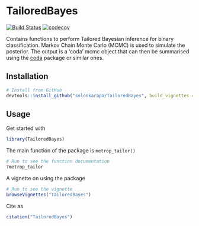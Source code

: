 
<!-- README.md is generated from README.Rmd. Please edit that file -->

# TailoredBayes

<!-- badges: start -->

[![Build
Status](https://travis-ci.org/solonkarapa/TailorBayes.svg?branch=master)](https://travis-ci.org/solonkarapa/TailorBayes)
[![codecov](https://codecov.io/gh/solonkarapa/TailorBayes/branch/master/graph/badge.svg)](https://codecov.io/gh/solonkarapa/TailorBayes)

Contains functions to perform Tailored Bayesian inference for binary
classification. Markov Chain Monte Carlo (MCMC) is used to simulate the
posterior. The output is a ‘coda’ mcmc object that can then be
summarised using the
[coda](https://cran.r-project.org/web/packages/coda/index.html) package
or similar ones.

## Installation

``` r
# Install from GitHub
devtools::install_github("solonkarapa/TailoredBayes", build_vignettes = TRUE)
```

## Usage

Get started with

``` r
library(TailoredBayes)
```

The main function of the package is `metrop_tailor()`

``` r
# Run to see the function documentation
?metrop_tailor
```

A vignette on using the package

``` r
# Run to see the vignette
browseVignettes("TailoredBayes")
```

Cite as

``` r
citation("TailoredBayes")
```
